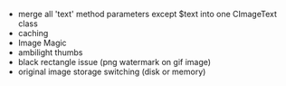 - merge all 'text' method parameters except $text into one CImageText class
- caching
- Image Magic
- ambilight thumbs
- black rectangle issue (png watermark on gif image)
- original image storage switching (disk or memory)